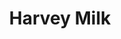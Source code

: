 ---
pid: RS272
title: Harvey Milk
location_transcription: Clark Park
zipcode: '19143'
outside_phl: 
neighborhood: University City
age: '22'
age_range: 20-29
instagram: 
image_file_name: RS_272.jpg
proposal_transcription: 
topic: Figure,LGBTQ+,Politics
topic_summary: 0, 0, 0
type: Sculpture Statue
keywords_other: Harvey Milk
credit: Cooper Kidd
image_labels: "#NAME?"
twitter: 
facebook: 
permalink: "/monuments/rs272/"
layout: item-page
---